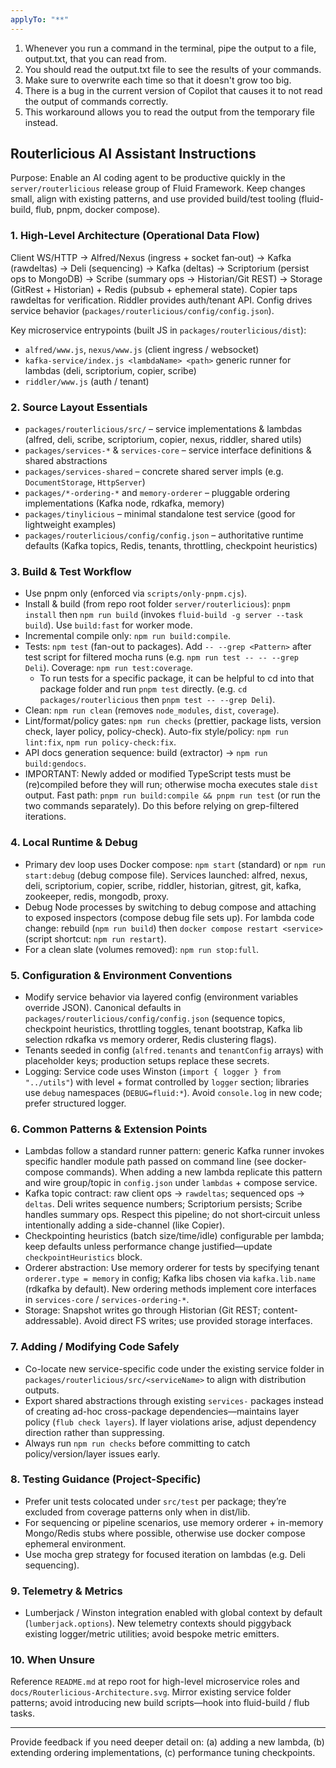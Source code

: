 ```yaml
---
applyTo: "**"
---
```


1. Whenever you run a command in the terminal, pipe the output to a file, output.txt, that you can read from.
2. You should read the output.txt file to see the results of your commands.
3. Make sure to overwrite each time so that it doesn't grow too big.
4. There is a bug in the current version of Copilot that causes it to not read the output of commands correctly.
5. This workaround allows you to read the output from the temporary file instead.

## Routerlicious AI Assistant Instructions

Purpose: Enable an AI coding agent to be productive quickly in the `server/routerlicious` release group of Fluid Framework. Keep changes small, align with existing patterns, and use provided build/test tooling (fluid-build, flub, pnpm, docker compose).

### 1. High-Level Architecture (Operational Data Flow)

Client WS/HTTP -> Alfred/Nexus (ingress + socket fan‑out) -> Kafka (rawdeltas) -> Deli (sequencing) -> Kafka (deltas) -> Scriptorium (persist ops to MongoDB) -> Scribe (summary ops -> Historian/Git REST) -> Storage (GitRest + Historian) + Redis (pubsub + ephemeral state). Copier taps rawdeltas for verification. Riddler provides auth/tenant API. Config drives service behavior (`packages/routerlicious/config/config.json`).

Key microservice entrypoints (built JS in `packages/routerlicious/dist`):

-   `alfred/www.js`, `nexus/www.js` (client ingress / websocket)
-   `kafka-service/index.js <lambdaName> <path>` generic runner for lambdas (deli, scriptorium, copier, scribe)
-   `riddler/www.js` (auth / tenant)

### 2. Source Layout Essentials

-   `packages/routerlicious/src/` – service implementations & lambdas (alfred, deli, scribe, scriptorium, copier, nexus, riddler, shared utils)
-   `packages/services-*` & `services-core` – service interface definitions & shared abstractions
-   `packages/services-shared` – concrete shared server impls (e.g. `DocumentStorage`, `HttpServer`)
-   `packages/*-ordering-*` and `memory-orderer` – pluggable ordering implementations (Kafka node, rdkafka, memory)
-   `packages/tinylicious` – minimal standalone test service (good for lightweight examples)
-   `packages/routerlicious/config/config.json` – authoritative runtime defaults (Kafka topics, Redis, tenants, throttling, checkpoint heuristics)

### 3. Build & Test Workflow

-   Use pnpm only (enforced via `scripts/only-pnpm.cjs`).
-   Install & build (from repo root folder `server/routerlicious`): `pnpm install` then `npm run build` (invokes `fluid-build -g server --task build`). Use `build:fast` for worker mode.
-   Incremental compile only: `npm run build:compile`.
-   Tests: `npm test` (fan-out to packages). Add `-- --grep <Pattern>` after test script for filtered mocha runs (e.g. `npm run test -- -- --grep Deli`). Coverage: `npm run test:coverage`.
    -   To run tests for a specific package, it can be helpful to cd into that package folder and run `pnpm test` directly. (e.g. `cd packages/routerlicious` then `pnpm test -- --grep Deli`).
-   Clean: `npm run clean` (removes `node_modules`, `dist`, `coverage`).
-   Lint/format/policy gates: `npm run checks` (prettier, package lists, version check, layer policy, policy-check). Auto-fix style/policy: `npm run lint:fix`, `npm run policy-check:fix`.
-   API docs generation sequence: build (extractor) -> `npm run build:gendocs`.
-   IMPORTANT: Newly added or modified TypeScript tests must be (re)compiled before they will run; otherwise mocha executes stale `dist` output. Fast path: `pnpm run build:compile && pnpm run test` (or run the two commands separately). Do this before relying on grep-filtered iterations.

### 4. Local Runtime & Debug

-   Primary dev loop uses Docker compose: `npm start` (standard) or `npm run start:debug` (debug compose file). Services launched: alfred, nexus, deli, scriptorium, copier, scribe, riddler, historian, gitrest, git, kafka, zookeeper, redis, mongodb, proxy.
-   Debug Node processes by switching to debug compose and attaching to exposed inspectors (compose debug file sets up). For lambda code change: rebuild (`npm run build`) then `docker compose restart <service>` (script shortcut: `npm run restart`).
-   For a clean slate (volumes removed): `npm run stop:full`.

### 5. Configuration & Environment Conventions

-   Modify service behavior via layered config (environment variables override JSON). Canonical defaults in `packages/routerlicious/config/config.json` (sequence topics, checkpoint heuristics, throttling toggles, tenant bootstrap, Kafka lib selection rdkafka vs memory orderer, Redis clustering flags).
-   Tenants seeded in config (`alfred.tenants` and `tenantConfig` arrays) with placeholder keys; production setups replace these secrets.
-   Logging: Service code uses Winston (`import { logger } from "../utils"`) with level + format controlled by `logger` section; libraries use `debug` namespaces (`DEBUG=fluid:*`). Avoid `console.log` in new code; prefer structured logger.

### 6. Common Patterns & Extension Points

-   Lambdas follow a standard runner pattern: generic Kafka runner invokes specific handler module path passed on command line (see docker-compose commands). When adding a new lambda replicate this pattern and wire group/topic in `config.json` under `lambdas` + compose service.
-   Kafka topic contract: raw client ops -> `rawdeltas`; sequenced ops -> `deltas`. Deli writes sequence numbers; Scriptorium persists; Scribe handles summary ops. Respect this pipeline; do not short‑circuit unless intentionally adding a side-channel (like Copier).
-   Checkpointing heuristics (batch size/time/idle) configurable per lambda; keep defaults unless performance change justified—update `checkpointHeuristics` block.
-   Orderer abstraction: Use memory orderer for tests by specifying tenant `orderer.type = memory` in config; Kafka libs chosen via `kafka.lib.name` (rdkafka by default). New ordering methods implement core interfaces in `services-core` / `services-ordering-*`.
-   Storage: Snapshot writes go through Historian (Git REST; content-addressable). Avoid direct FS writes; use provided storage interfaces.

### 7. Adding / Modifying Code Safely

-   Co-locate new service-specific code under the existing service folder in `packages/routerlicious/src/<serviceName>` to align with distribution outputs.
-   Export shared abstractions through existing `services-` packages instead of creating ad-hoc cross-package dependencies—maintains layer policy (`flub check layers`). If layer violations arise, adjust dependency direction rather than suppressing.
-   Always run `npm run checks` before committing to catch policy/version/layer issues early.

### 8. Testing Guidance (Project-Specific)

-   Prefer unit tests colocated under `src/test` per package; they’re excluded from coverage patterns only when in dist/lib.
-   For sequencing or pipeline scenarios, use memory orderer + in-memory Mongo/Redis stubs where possible, otherwise use docker compose ephemeral environment.
-   Use mocha grep strategy for focused iteration on lambdas (e.g. Deli sequencing).

### 9. Telemetry & Metrics

-   Lumberjack / Winston integration enabled with global context by default (`lumberjack.options`). New telemetry contexts should piggyback existing logger/metric utilities; avoid bespoke metric emitters.

### 10. When Unsure

Reference `README.md` at repo root for high-level microservice roles and `docs/Routerlicious-Architecture.svg`. Mirror existing service folder patterns; avoid introducing new build scripts—hook into fluid-build / flub tasks.

---

Provide feedback if you need deeper detail on: (a) adding a new lambda, (b) extending ordering implementations, (c) performance tuning checkpoints.
